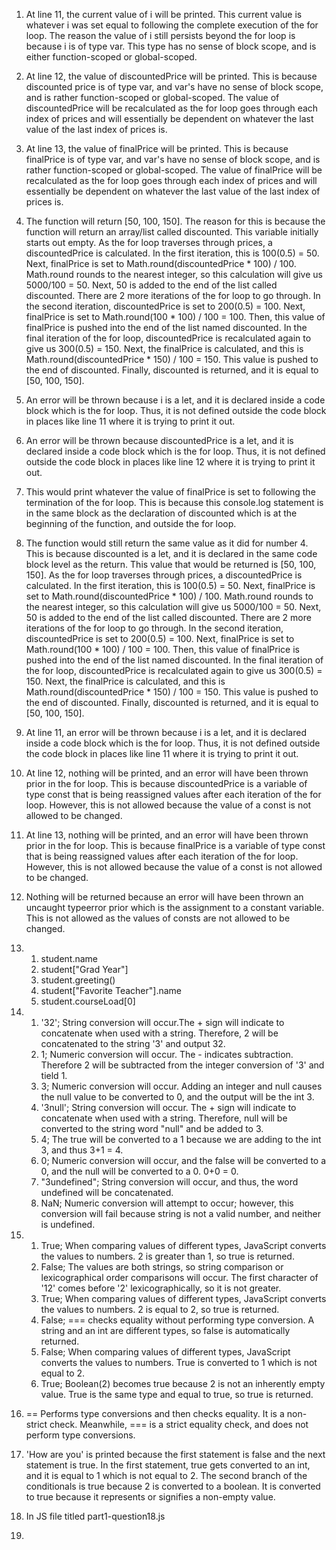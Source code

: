 1. At line 11, the current value of i will be printed. This current value is whatever i was set equal to following the complete execution of the for loop. The reason the value of i still persists beyond the for loop is because i is of type var. This type has no sense of block scope, and is either function-scoped or global-scoped. 

2. At line 12, the value of discountedPrice will be printed. This is because discounted price is of type var, and var's have no sense of block scope, and is rather function-scoped or global-scoped. The value of discountedPrice will be recalculated as the for loop goes through each index of prices and will essentially be dependent on whatever the last value of the last index of prices is. 

3. At line 13, the value of finalPrice will be printed. This is because finalPrice is of type var, and var's have no sense of block scope, and is rather function-scoped or global-scoped. The value of finalPrice will be recalculated as the for loop goes through each index of prices and will essentially be dependent on whatever the last value of the last index of prices is.

4. The function will return [50, 100, 150]. The reason for this is because the function will return an array/list called discounted. This variable initially starts out empty. As the for loop traverses through prices, a discountedPrice is calculated. In the first iteration, this is 100(0.5) = 50. Next, finalPrice is set to Math.round(discountedPrice * 100) / 100. Math.round rounds to the nearest integer, so this calculation will give us 5000/100 = 50. Next, 50 is added to the end of the list called discounted. There are 2 more iterations of the for loop to go through. In the second iteration, discountedPrice is set to 200(0.5) = 100. Next, finalPrice is set to Math.round(100 * 100) / 100 = 100. Then, this value of finalPrice is pushed into the end of the list named discounted. In the final iteration of the for loop, discountedPrice is recalculated again to give us 300(0.5) = 150. Next, the finalPrice is calculated, and this is Math.round(discountedPrice * 150) / 100 = 150. This value is pushed to the end of discounted. Finally, discounted is returned, and it is equal to [50, 100, 150].

5. An error will be thrown because i is a let, and it is declared inside a code block which is the for loop. Thus, it is not defined outside the code block in places like line 11 where it is trying to print it out.

6. An error will be thrown because discountedPrice is a let, and it is declared inside a code block which is the for loop. Thus, it is not defined outside the code block in places like line 12 where it is trying to print it out.

7. This would print whatever the value of finalPrice is set to following the termination of the for loop. This is because this console.log statement is in the same block as the declaration of discounted which is at the beginning of the function, and outside the for loop. 

8. The function would still return the same value as it did for number 4. This is because discounted is a let, and it is declared in the same code block level as the return. This value that would be returned is [50, 100, 150]. As the for loop traverses through prices, a discountedPrice is calculated. In the first iteration, this is 100(0.5) = 50. Next, finalPrice is set to Math.round(discountedPrice * 100) / 100. Math.round rounds to the nearest integer, so this calculation will give us 5000/100 = 50. Next, 50 is added to the end of the list called discounted. There are 2 more iterations of the for loop to go through. In the second iteration, discountedPrice is set to 200(0.5) = 100. Next, finalPrice is set to Math.round(100 * 100) / 100 = 100. Then, this value of finalPrice is pushed into the end of the list named discounted. In the final iteration of the for loop, discountedPrice is recalculated again to give us 300(0.5) = 150. Next, the finalPrice is calculated, and this is Math.round(discountedPrice * 150) / 100 = 150. This value is pushed to the end of discounted. Finally, discounted is returned, and it is equal to [50, 100, 150].

9. At line 11, an error will be thrown because i is a let, and it is declared inside a code block which is the for loop. Thus, it is not defined outside the code block in places like line 11 where it is trying to print it out.

10. At line 12, nothing will be printed, and an error will have been thrown prior in the for loop. This is because discountedPrice is a variable of type const that is being reassigned values after each iteration of the for loop. However, this is not allowed because the value of a const is not allowed to be changed. 

11. At line 13, nothing will be printed, and an error will have been thrown prior in the for loop. This is because finalPrice is a variable of type const that is being reassigned values after each iteration of the for loop. However, this is not allowed because the value of a const is not allowed to be changed. 

12. Nothing will be returned because an error will have been thrown an uncaught typeerror prior which is the assignment to a constant variable. This is not allowed as the values of consts are not allowed to be changed. 

13.  
    1. student.name 
    2. student["Grad Year"] 
    3. student.greeting()
    4. student["Favorite Teacher"].name
    5. student.courseLoad[0]

14. 
    1. '32'; String conversion will occur.The + sign will indicate to concatenate when used with a string. Therefore, 2 will be concatenated to the string '3' and output 32.
    2. 1; Numeric conversion will occur. The - indicates subtraction. Therefore 2 will be subtracted from the integer conversion of '3' and tield 1.
    3. 3; Numeric conversion will occur. Adding an integer and null causes the null value to be converted to 0, and the output will be the int 3.
    4. '3null'; String conversion will occur. The + sign will indicate to concatenate when used with a string. Therefore, null will be converted to the string word "null" and be added to 3.
    5. 4; The true will be converted to a 1 because we are adding to the int 3, and thus 3+1 = 4.
    6. 0; Numeric conversion will occur, and the false will be converted to a 0, and the null will be converted to a 0. 0+0 = 0.
    7. "3undefined"; String conversion will occur, and thus, the word undefined will be concatenated.
    8. NaN; Numeric conversion will attempt to occur; however, this conversion will fail because string is not a valid number, and neither is undefined. 
    
15. 
    1. True; When comparing values of different types, JavaScript converts the values to numbers. 2 is greater than 1, so true is returned.
    2. False; The values are both strings, so string comparison or lexicographical order comparisons will occur. The first character of '12' comes before '2' lexicographically, so it is not greater.
    3. True; When comparing values of different types, JavaScript converts the values to numbers. 2 is equal to 2, so true is returned.
    4. False; === checks equality without performing type conversion. A string and an int are different types, so false is automatically returned.
    5. False; When comparing values of different types, JavaScript converts the values to numbers. True is converted to 1 which is not equal to 2.
    6. True; Boolean(2) becomes true because 2 is not an inherently empty value. True is the same type and equal to true, so true is returned.

16. == Performs type conversions and then checks equality. It is a non-strict check. Meanwhile, === is a strict equality check, and does not perform type conversions. 

17. 'How are you' is printed because the first statement is false and the next statement is true. In the first statement, true gets converted to an int, and it is equal to 1 which is not equal to 2. The second branch of the conditionals is true because 2 is converted to a boolean. It is converted to true because it represents or signifies a non-empty value.

18. In JS file titled part1-question18.js

19. 
